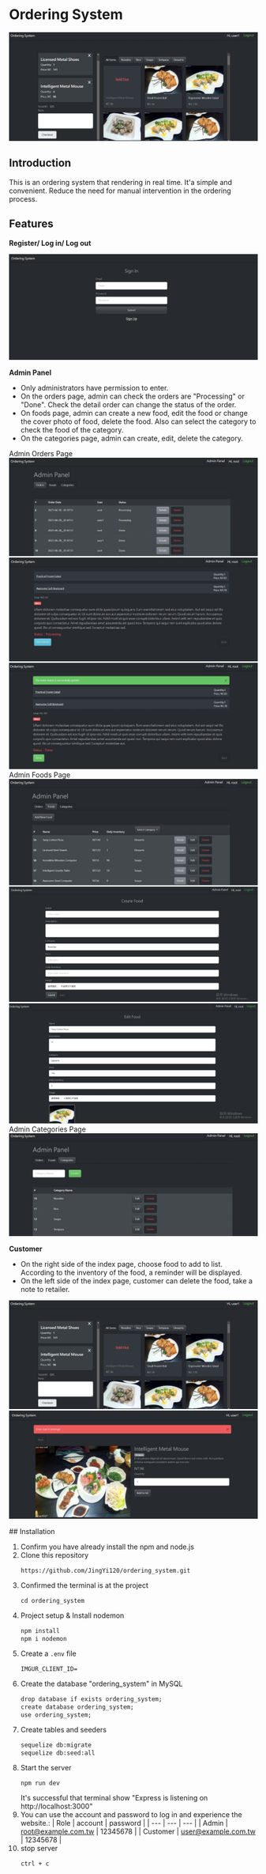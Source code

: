 # Ordering System
![](public/images/index.jpg)

## Introduction

This is an ordering system that rendering in real time. It'a simple and convenient. Reduce the need for manual intervention in the ordering process.

## Features

**Register/ Log in/ Log out**

![](public/images/signin.jpg)

**Admin Panel**

- Only administrators have permission to enter.
- On the orders page, admin can check the orders are "Processing" or "Done". Check the detail order can change the status of the order. 
- On foods page, admin can create a new food, edit the food or change the cover photo of food, delete the food. Also can select the category to check the food of the category.
- On the categories page, admin can create, edit, delete the category.

Admin Orders Page
![](public/images/admin_orders.jpg)![](public/images/admin_order.jpg)
![](public/images/admin_order2.jpg)
Admin Foods Page
![](public/images/admin_foods.jpg)![](public/images//admin_foods_create.jpg)
![](public/images/admin_food_edit.jpg)
Admin Categories Page
![](public/images/admin_categories.jpg)

**Customer**

- On the right side of the index page, choose food to add to list. According to the inventory of the food, a reminder will be displayed. 
- On the left side of the index page, customer can delete the food, take a note to retailer.

![](public/images/index.jpg)
![](public/images/food.jpg)

## Installation

1. Confirm you have already install the npm and node.js
2. Clone this repository
   ```
   https://github.com/JingYi120/ordering_system.git
   ```
3. Confirmed the terminal is at the project
   ```
   cd ordering_system
   ```
4. Project setup & Install nodemon
   ```
   npm install
   npm i nodemon
   ```
5. Create a `.env` file
   ```
   IMGUR_CLIENT_ID=
   ```
6. Create the database "ordering_system" in MySQL
   ```
   drop database if exists ordering_system;
   create database ordering_system;
   use ordering_system;
   ```
7. Create tables and seeders
   ```
   sequelize db:migrate
   sequelize db:seed:all
   ```
8. Start the server
   ```
   npm run dev
   ```
   It's successful that terminal show "Express is listening on http://localhost:3000"
9. You can use the account and password to log in and experience the website.:
   | Role | account  | password |
   | --- | --- | --- |
   | Admin | root@example.com.tw | 12345678 |
   | Customer | user@example.com.tw  | 12345678 |
10. stop server
    ```
    ctrl + c
    ```